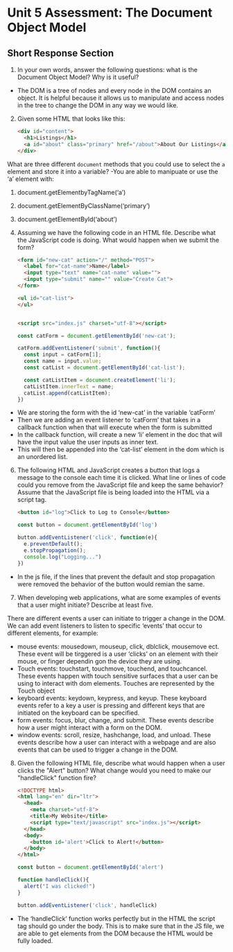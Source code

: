 # Unit 5 Assessment: The Document Object Model 
## Short Response Section 

1. In your own words, answer the following questions: what is the Document Object Model? Why is it useful?
- The DOM is a tree of nodes and every node in the DOM contains an object. It is helpful because it allows us to manipulate and access nodes in the tree to change the DOM in any way we would like. 

2. Given some HTML that looks like this:

      ```html
      <div id="content">
        <h1>Listings</h1>
        <a id="about" class="primary" href="/about">About Our Listings</a>
      </div>
      ```
What are three different `document` methods that you could use to select the `a` element and store it into a variable?
-You are able to manipuate or use the ‘a’ element with:
1. document.getElementbyTagName(‘a’)
2. document.getElementByClassName(‘primary’)
3. document.getElementById(‘about’)

5. Assuming we have the following code in an HTML file. Describe what the JavaScript code is doing. What would happen when we submit the form?

      ```html
      <form id="new-cat" action="/" method="POST">
        <label for="cat-name">Name</label>
        <input type="text" name="cat-name" value="">
        <input type="submit" name="" value="Create Cat">
      </form>

      <ul id="cat-list">
      </ul>


      <script src="index.js" charset="utf-8"></script>
      ```

      ```js
      const catForm = document.getElementById('new-cat');

      catForm.addEventListener('submit', function(){
        const input = catForm[1];
        const name = input.value;
        const catList = document.getElementById('cat-list');

        const catListItem = document.createElement('li');
        catListItem.innerText = name;
        catList.append(catListItem);
      })
      ```
- We are storing the form with the id ‘new-cat’ in the  variable ‘catForm’
- Then we are adding an event listener to ‘catForm’ that takes in a callback function when that will execute when the form is submitted
- In the callback function, will create a new ‘li’ element in the doc that will have the input value the user inputs as inner text.
- This will then be appended into the ‘cat-list’ element in the dom which is an unordered list. 

6. The following HTML and JavaScript creates a button that logs a message to the console each time it is clicked. What line or lines of code could you remove from the JavaScript file and keep the same behavior? Assume that the JavaScript file is being loaded into the HTML via a script tag.

      ```html
      <button id="log">Click to Log to Console</button>

      ```

      ```js
      const button = document.getElementById('log')

      button.addEventListener('click', function(e){
        e.preventDefault();
        e.stopPropagation();
        console.log("Logging...")
      })
      ```
- In the js file, if the lines that prevent the default and stop propagation were removed the behavior of the button would remian the same. 



7. When developing web applications, what are some examples of events that a user might initiate? Describe at least five.


There are different events a user can initiate to trigger a change in the DOM. We can add event listeners to listen to specific ‘events’ that occur to different elements, for example:
- mouse events: mousedown, mouseup, click, dblclick, mousemove ect. These event will be tirggered is a user ‘clicks’ on an element with their mouse, or finger dependin gon the device they are using. 
- Touch events: touchstart, touchmove, touchend, and touchcancel. These events happen with touch sensitive surfaces that a user can be using to interact with dom elements. Touches are represented by the Touch object
- keyboard events: keydown, keypress, and keyup. These keyboard events refer to a key a user is pressing and different keys that are initiated on the keyboard can be specified.
- form events: focus, blur, change, and submit. These events describe how a user might interact with a form on the DOM.
- window events: scroll, resize, hashchange, load, and unload. These events describe how a user can interact with a webpage and are also events that can be used to trigger a change in the DOM.


8. Given the following HTML file, describe what would happen when a user clicks the "Alert" button? What change would you need to make our "handleClick" function fire?

      ```html
      <!DOCTYPE html>
      <html lang="en" dir="ltr">
        <head>
          <meta charset="utf-8">
          <title>My Website</title>
          <script type="text/javascript" src="index.js"></script>
        </head>
        <body>
          <button id='alert'>Click to Alert!</button>
        </body>
      </html>
      ```

      ```javascript
      const button = document.getElementById('alert')

      function handleClick(){
        alert("I was clicked!")
      }

      button.addEventListener('click', handleClick)
      ```
- The ‘handleClick’ function works perfectly but in the HTML the script tag should go under the body. This is to make sure that in the JS file, we are able to get elements from the DOM because the HTML would be fully loaded. 
